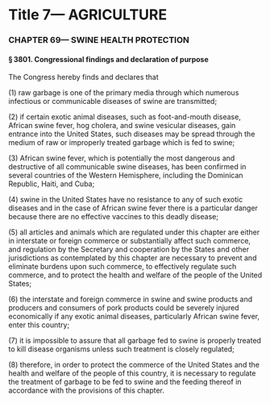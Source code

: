 
# Title 7— AGRICULTURE
### CHAPTER 69— SWINE HEALTH PROTECTION
#### § 3801. Congressional findings and declaration of purpose

The Congress hereby finds and declares that

(1) raw garbage is one of the primary media through which numerous infectious or communicable diseases of swine are transmitted;

(2) if certain exotic animal diseases, such as foot-and-mouth disease, African swine fever, hog cholera, and swine vesicular diseases, gain entrance into the United States, such diseases may be spread through the medium of raw or improperly treated garbage which is fed to swine;

(3) African swine fever, which is potentially the most dangerous and destructive of all communicable swine diseases, has been confirmed in several countries of the Western Hemisphere, including the Dominican Republic, Haiti, and Cuba;

(4) swine in the United States have no resistance to any of such exotic diseases and in the case of African swine fever there is a particular danger because there are no effective vaccines to this deadly disease;

(5) all articles and animals which are regulated under this chapter are either in interstate or foreign commerce or substantially affect such commerce, and regulation by the Secretary and cooperation by the States and other jurisdictions as contemplated by this chapter are necessary to prevent and eliminate burdens upon such commerce, to effectively regulate such commerce, and to protect the health and welfare of the people of the United States;

(6) the interstate and foreign commerce in swine and swine products and producers and consumers of pork products could be severely injured economically if any exotic animal diseases, particularly African swine fever, enter this country;

(7) it is impossible to assure that all garbage fed to swine is properly treated to kill disease organisms unless such treatment is closely regulated;

(8) therefore, in order to protect the commerce of the United States and the health and welfare of the people of this country, it is necessary to regulate the treatment of garbage to be fed to swine and the feeding thereof in accordance with the provisions of this chapter.
